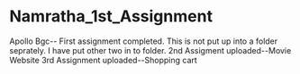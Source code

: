 # Namratha_1st_Assignment
Apollo Bgc-- First assignment completed. This is not put up into a folder seprately. I have put other two in to folder.
2nd Assigment uploaded--Movie Website
3rd Assignment uploaded--Shopping cart
